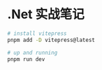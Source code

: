 # .Net 实战笔记

```bash
# install vitepress
pnpm add -D vitepress@latest

# up and running
pnpm run dev
```